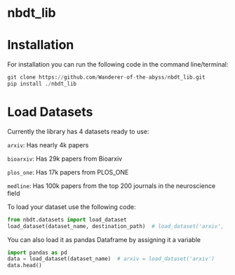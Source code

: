 # nbdt_lib


# Installation

For installation you can run the following code in the command line/terminal:
```python
git clone https://github.com/Wanderer-of-the-abyss/nbdt_lib.git
pip install ./nbdt_lib

```

# Load Datasets

Currently the library has 4 datasets ready to use:

`arxiv`: Has nearly 4k papers

`bioarxiv`: Has 29k papers from Bioarxiv

`plos_one`: Has 17k papers from PLOS_ONE

`medline`: Has 100k papers from the top 200 journals in the neuroscience field

To load your dataset use the following code:

```python
from nbdt.datasets import load_dataset
load_dataset(dataset_name, destination_path)  # load_dataset('arxiv', 'arxiv.csv')

```
You can also load it as pandas Dataframe by assigning it a variable

```python
import pandas as pd
data = load_dataset(dataset_name)  # arxiv = load_dataset('arxiv')
data.head()

```

